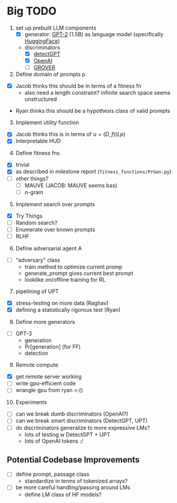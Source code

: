 # Big TODO
1. set up prebuilt LLM components
    - [x] generator: [GPT-2](https://openai.com/blog/better-language-models/) (1.5B) as language model (specifically [HuggingFace](https://huggingface.co/gpt2))
    - discriminators
        - [x] [detectGPT](https://github.com/eric-mitchell/detect-gpt)
        - [x] [OpenAI](https://huggingface.co/roberta-base-openai-detector)
        - [ ] [GROVER](https://blog.allenai.org/counteracting-neural-disinformation-with-grover-6cf6690d463b)
2. Define domain of prompts p
- [x] Jacob thinks this should be in terms of a fitness fn
    - also need a length constraint? infinite search space seems unstructured
- Ryan thinks this should be a hypothesis class of valid prompts
3. Implement utility function
- [x] Jacob thinks this is in terms of $u = (D, f)(Lp)$
- [x] Interpretable HUD
4. Define fitness fns
- [x] trivial
- [x] as described in milestone report (`fitness_functions/PrGen.py`)
- [ ] other things?
    - [ ] MAUVE (JACOB: MAUVE seems bas)
    - [ ] n-gram
5. Implement search over prompts
- [x] Try Things
- [ ] Random search?
- [ ] Enumerate over known prompts
- [ ] RLHF
6. Define adversarial agent A
- [ ] "adversary" class
    - train method to optimize current promp
    - generate_prompt gives current best prompt
    - looklike on/offline training for RL
7. pipelining of UPT
- [x] stress-testing on more data (Raghav)
- [x] defining a statistically rigorous test (Ryan)
<!--
no time to do these 
- [ ] converting to Discriminator class (not Jacob)
- [ ] testing using existing framework (Jacob)
-->
8. Define more generators
- [ ] GPT-3
    - generation
    - Pr[generation] (for FF)
    - detection
<!-- no time
    - [ ] other stuff?
    - probably needs to be via API
    - how to integrate w fitness fn? -->
9. Remote compute
- [x] get remote server working
- [ ] write gpu-efficient code
- [ ] wrangle gpu from ryan >:()
10. Experiments
- [ ] can we break dumb discriminators (OpenAI?)
- [ ] can we break smart discriminators (DetectGPT, UPT)
- [ ] do discriminators generalize to more expressive LMs?
    - lots of testing w DetectGPT + UPT
    - lots of OpenAI tokens :/

## Potential Codebase Improvements
- [ ] define prompt, passage class
    - standardize in terms of tokenized arrays?
- [ ] be more careful handling/passing around LMs
    - define LM class of HF models?